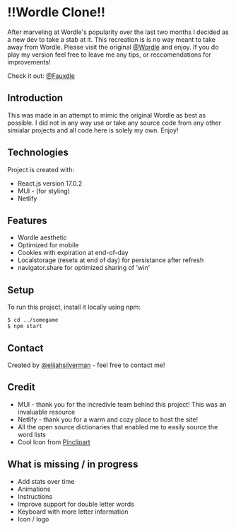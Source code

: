 # !!Wordle Clone!! 

After marveling at Wordle's popularity over the last two months I decided as a new dev to take a stab at it. This recreation is is no way meant to take away from Wordle. Please visit the original [@Wordle](https://www.nytimes.com/games/wordle/index.html) and enjoy. If you do play my version feel free to leave me any tips, or reccomendations for improvements!

Check it out: [@Fauxdle](https://gamesfordays.netlify.app)

## Introduction

This was made in an attempt to mimic the original Wordle as best as possible. I did not in any way use or take any source code from any other simialar projects and all code here is solely my own. Enjoy!

## Technologies

Project is created with:

- React.js version 17.0.2
- MUI - (for styling)
- Netlify

## Features

- Wordle aesthetic
- Optimized for mobile
- Cookies with expiration at end-of-day
- Localstorage (resets at end of day) for persistance after refresh 
- navigator.share for optimized sharing of 'win'

## Setup

To run this project, install it locally using npm:

```
$ cd ../somegame
$ npm start

```

## Contact

Created by [@elijahsilverman](https://elijahsilverman.com) - feel free to contact me!

## Credit

- MUI - thank you for the incredivle team behind this project! This was an invaluable resource
- Netlify - thank you for a warm and cozy place to host the site!
- All the open source dictionaries that enabled me to easily source the word lists
- Cool Icon from [Pinclipart](https://www.pinclipart.com/pindetail/iToJmwJ_rocket-emoji-clipart-png-download/)

## What is missing / in progress

- Add stats over time
- Animations
- Instructions
- Improve support for double letter words
- Keyboard with more letter information
- Icon / logo
